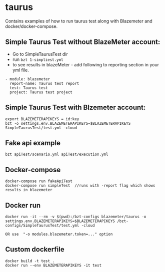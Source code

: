 
# taurus

Contains examples of how to run taurus test along with Blazemeter and docker/docker-compose.

## Simple Taurus Test without BlazeMeter account:
- Go to SimpleTaurusTest dir
- run ```bzt 1-simpliest.yml```
- to see results in blazeMeter - add following to reporting section in your yml file.

```
- module: blazemeter
  report-name: Taurus test report
  test: Taurus test
  project: Taurus test project
```

## Simple Taurus Test with Blzemeter account:

```
export BLAZEMETERAPIKEYS = id:key
bzt -o settings.env.BLAZEMETERAPIKEYS=$BLAZEMETERAPIKEYS SimpleTaurusTest/test.yml -cloud
```

## Fake api example

```
bzt apiTest/scenario.yml apiTest/execution.yml
```

## Docker-compose

```
docker-compose run fakeApiTest
docker-compose run simpleTest  //runs with -report flag which shows results in blazemeter
```

## Docker run

```
docker run -it --rm -v $(pwd):/bzt-configs blazemeter/taurus -o settings.env.BLAZEMETERAPIKEYS=$BLAZEMETERAPIKEYS /bzt-configs/SimpleTaurusTest/test.yml -cloud

OR use  "-o modules.blazemeter.token=..." option
```

## Custom dockerfile

```
docker build -t test .
docker run --env BLAZEMETERAPIKEYS -it test
```